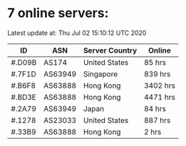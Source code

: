 # 7 online servers:

Latest update at: Thu Jul 02 15:10:12 UTC 2020

| ID | ASN | Server Country | Online |
| -- | --- | -------------- | ------ |
| #.D09B | AS174 | United States | 85 hrs |
| #.7F1D | AS63949 | Singapore | 839 hrs |
| #.B6F8 | AS63888 | Hong Kong | 3402 hrs |
| #.BD3E | AS63888 | Hong Kong | 4471 hrs |
| #.2A79 | AS63949 | Japan | 84 hrs |
| #.1278 | AS23033 | United States | 887 hrs |
| #.33B9 | AS63888 | Hong Kong | 2 hrs |

